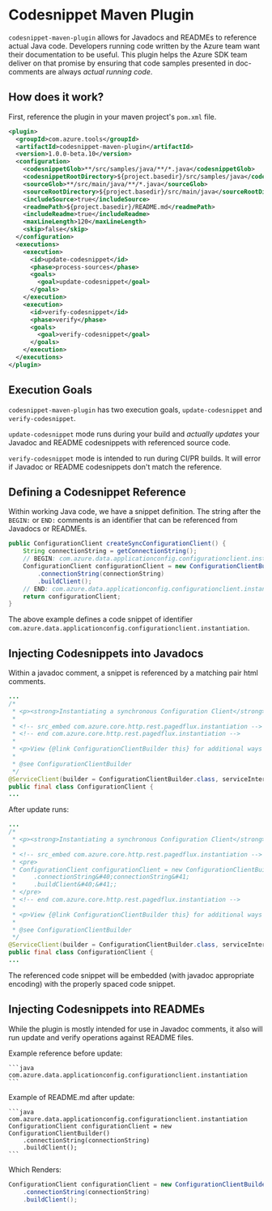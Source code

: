 # Codesnippet Maven Plugin

`codesnippet-maven-plugin` allows for Javadocs and READMEs to reference actual Java code. Developers running code 
written by the Azure team want their documentation to be useful. This plugin helps the Azure SDK team deliver on 
that promise by ensuring that code samples presented in doc-comments are always _actual running code_.

## How does it work?

First, reference the plugin in your maven project's `pom.xml` file.

```xml
<plugin>
  <groupId>com.azure.tools</groupId>
  <artifactId>codesnippet-maven-plugin</artifactId>
  <version>1.0.0-beta.10</version>
  <configuration>
    <codesnippetGlob>**/src/samples/java/**/*.java</codesnippetGlob>
    <codesnippetRootDirectory>${project.basedir}/src/samples/java</codesnippetRootDirectory>
    <sourceGlob>**/src/main/java/**/*.java</sourceGlob>
    <sourceRootDirectory>${project.basedir}/src/main/java</sourceRootDirectory>
    <includeSource>true</includeSource>
    <readmePath>${project.basedir}/README.md</readmePath>
    <includeReadme>true</includeReadme>
    <maxLineLength>120</maxLineLength>
    <skip>false</skip>
  </configuration>
  <executions>
    <execution>
      <id>update-codesnippet</id>
      <phase>process-sources</phase>
      <goals>
        <goal>update-codesnippet</goal>
      </goals>
    </execution>
    <execution>
      <id>verify-codesnippet</id>
      <phase>verify</phase>
      <goals>
        <goal>verify-codesnippet</goal>
      </goals>
    </execution>
  </executions>
</plugin>

```

## Execution Goals

`codesnippet-maven-plugin` has two execution goals, `update-codesnippet` and `verify-codesnippet`.

`update-codesnippet` mode runs during your build and _actually updates_ your Javadoc and README codesnippets with 
referenced source code.

`verify-codesnippet` mode is intended to run during CI/PR builds. It will error if Javadoc or README codesnippets don't 
match the reference.

## Defining a Codesnippet Reference

Within working Java code, we have a snippet definition. The string after the `BEGIN:` or `END:` comments is an 
identifier that can be referenced from Javadocs or READMEs.

```java
public ConfigurationClient createSyncConfigurationClient() {
    String connectionString = getConnectionString();
    // BEGIN: com.azure.data.applicationconfig.configurationclient.instantiation
    ConfigurationClient configurationClient = new ConfigurationClientBuilder()
        .connectionString(connectionString)
        .buildClient();
    // END: com.azure.data.applicationconfig.configurationclient.instantiation
    return configurationClient;
}
```

The above example defines a code snippet of identifier `com.azure.data.applicationconfig.configurationclient.instantiation`.

## Injecting Codesnippets into Javadocs

Within a javadoc comment, a snippet is referenced by a matching pair html comments.

```java
...
/*
 * <p><strong>Instantiating a synchronous Configuration Client</strong></p>
 * 
 * <!-- src_embed com.azure.core.http.rest.pagedflux.instantiation -->
 * <!-- end com.azure.core.http.rest.pagedflux.instantiation -->
 *
 * <p>View {@link ConfigurationClientBuilder this} for additional ways to construct the client.</p>
 *
 * @see ConfigurationClientBuilder
 */
@ServiceClient(builder = ConfigurationClientBuilder.class, serviceInterfaces = ConfigurationService.class)
public final class ConfigurationClient {
...
```

After update runs:
```java
...
/*
 * <p><strong>Instantiating a synchronous Configuration Client</strong></p>
 * 
 * <!-- src_embed com.azure.core.http.rest.pagedflux.instantiation -->
 * <pre>
 * ConfigurationClient configurationClient = new ConfigurationClientBuilder&#40;&#41;
 *     .connectionString&#40;connectionString&#41;
 *     .buildClient&#40;&#41;;
 * </pre>
 * <!-- end com.azure.core.http.rest.pagedflux.instantiation -->
 *
 * <p>View {@link ConfigurationClientBuilder this} for additional ways to construct the client.</p>
 *
 * @see ConfigurationClientBuilder
 */
@ServiceClient(builder = ConfigurationClientBuilder.class, serviceInterfaces = ConfigurationService.class)
public final class ConfigurationClient {
...
```

The referenced code snippet will be embedded (with javadoc appropriate encoding) with the properly spaced code snippet.

## Injecting Codesnippets into READMEs

While the plugin is mostly intended for use in Javadoc comments, it also will run update and verify operations against 
README files.

Example reference before update:

````
```java com.azure.data.applicationconfig.configurationclient.instantiation
```
````

Example of README.md after update:

````
```java com.azure.data.applicationconfig.configurationclient.instantiation
ConfigurationClient configurationClient = new ConfigurationClientBuilder()
    .connectionString(connectionString)
    .buildClient();
```
````

Which Renders:

```java com.azure.data.applicationconfig.configurationclient.instantiation
ConfigurationClient configurationClient = new ConfigurationClientBuilder()
    .connectionString(connectionString)
    .buildClient();
```

